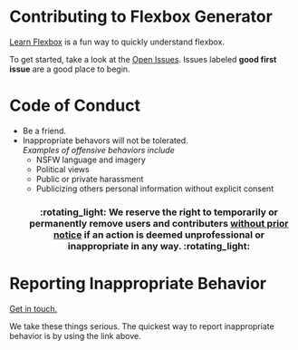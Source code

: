 # Contributing to Flexbox Generator

[Learn Flexbox](http://learnflexbox.us/) is a fun way to quickly understand flexbox.

To get started, take a look at the [Open Issues](https://github.com/hi-matbub/learnflexbox/issues). Issues labeled **good first issue** are a good place to begin.

# Code of Conduct

- Be a friend.
- Inappropriate behavors will not be tolerated. </br> _Examples of offensive behaviors include_
  - NSFW language and imagery
  - Political views
  - Public or private harassment
  - Publicizing others personal information without explicit consent
  <h3 align='center'>:rotating_light: We reserve the right to temporarily or permanently remove users and contributers <ins>without prior notice</ins> if an action is deemed unprofessional or inappropriate in any way. :rotating_light:</h3>

# Reporting Inappropriate Behavior

<a href='mailto:support@learnflexbox.us'>Get in touch.</a>

We take these things serious. The quickest way to report inappropriate behavior is by using the link above.
